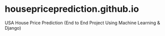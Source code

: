 # housepriceprediction.github.io
USA House Price Prediction (End to End Project Using Machine Learning & Django)
